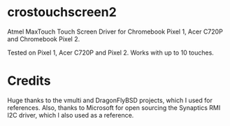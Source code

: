 # crostouchscreen2
Atmel MaxTouch Touch Screen Driver for Chromebook Pixel 1, Acer C720P and Chromebook Pixel 2.

Tested on Pixel 1, Acer C720P and Pixel 2. Works with up to 10 touches.

# Credits

Huge thanks to the vmulti and DragonFlyBSD projects, which I used for references. Also, thanks to Microsoft for open sourcing the Synaptics RMI I2C driver, which I also used as a reference.
